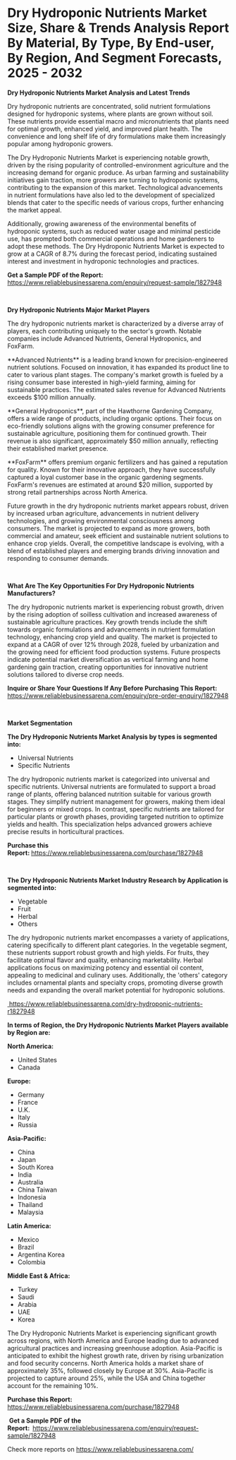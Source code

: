 <p><h1>Dry Hydroponic Nutrients Market Size, Share & Trends Analysis Report By Material, By Type, By End-user, By Region, And Segment Forecasts, 2025 - 2032</h1></p><p><strong>Dry Hydroponic Nutrients Market Analysis and Latest Trends</strong></p>
<p><p>Dry hydroponic nutrients are concentrated, solid nutrient formulations designed for hydroponic systems, where plants are grown without soil. These nutrients provide essential macro and micronutrients that plants need for optimal growth, enhanced yield, and improved plant health. The convenience and long shelf life of dry formulations make them increasingly popular among hydroponic growers.</p><p>The Dry Hydroponic Nutrients Market is experiencing notable growth, driven by the rising popularity of controlled-environment agriculture and the increasing demand for organic produce. As urban farming and sustainability initiatives gain traction, more growers are turning to hydroponic systems, contributing to the expansion of this market. Technological advancements in nutrient formulations have also led to the development of specialized blends that cater to the specific needs of various crops, further enhancing the market appeal.</p><p>Additionally, growing awareness of the environmental benefits of hydroponic systems, such as reduced water usage and minimal pesticide use, has prompted both commercial operations and home gardeners to adopt these methods. The Dry Hydroponic Nutrients Market is expected to grow at a CAGR of 8.7% during the forecast period, indicating sustained interest and investment in hydroponic technologies and practices.</p></p>
<p><strong>Get a Sample PDF of the Report:&nbsp;</strong> <a href="https://www.reliablebusinessarena.com/enquiry/request-sample/1827948?utm_campaign=3566&utm_medium=2&utm_source=Github&utm_content=ia&utm_term=01042025&utm_id=dry-hydroponic-nutrients">https://www.reliablebusinessarena.com/enquiry/request-sample/1827948</a></p>
<p>&nbsp;</p>
<p><strong>Dry Hydroponic Nutrients Major Market Players</strong></p>
<p><p>The dry hydroponic nutrients market is characterized by a diverse array of players, each contributing uniquely to the sector's growth. Notable companies include Advanced Nutrients, General Hydroponics, and FoxFarm. </p><p>**Advanced Nutrients** is a leading brand known for precision-engineered nutrient solutions. Focused on innovation, it has expanded its product line to cater to various plant stages. The company's market growth is fueled by a rising consumer base interested in high-yield farming, aiming for sustainable practices. The estimated sales revenue for Advanced Nutrients exceeds $100 million annually.</p><p>**General Hydroponics**, part of the Hawthorne Gardening Company, offers a wide range of products, including organic options. Their focus on eco-friendly solutions aligns with the growing consumer preference for sustainable agriculture, positioning them for continued growth. Their revenue is also significant, approximately $50 million annually, reflecting their established market presence.</p><p>**FoxFarm** offers premium organic fertilizers and has gained a reputation for quality. Known for their innovative approach, they have successfully captured a loyal customer base in the organic gardening segments. FoxFarm's revenues are estimated at around $20 million, supported by strong retail partnerships across North America.</p><p>Future growth in the dry hydroponic nutrients market appears robust, driven by increased urban agriculture, advancements in nutrient delivery technologies, and growing environmental consciousness among consumers. The market is projected to expand as more growers, both commercial and amateur, seek efficient and sustainable nutrient solutions to enhance crop yields. Overall, the competitive landscape is evolving, with a blend of established players and emerging brands driving innovation and responding to consumer demands.</p></p>
<p>&nbsp;</p>
<p><strong>What Are The Key Opportunities For Dry Hydroponic Nutrients Manufacturers?</strong></p>
<p><p>The dry hydroponic nutrients market is experiencing robust growth, driven by the rising adoption of soilless cultivation and increased awareness of sustainable agriculture practices. Key growth trends include the shift towards organic formulations and advancements in nutrient formulation technology, enhancing crop yield and quality. The market is projected to expand at a CAGR of over 12% through 2028, fueled by urbanization and the growing need for efficient food production systems. Future prospects indicate potential market diversification as vertical farming and home gardening gain traction, creating opportunities for innovative nutrient solutions tailored to diverse crop needs.</p></p>
<p><strong>Inquire or Share Your Questions If Any Before Purchasing This Report:</strong> <a href="https://www.reliablebusinessarena.com/enquiry/pre-order-enquiry/1827948?utm_campaign=3566&utm_medium=2&utm_source=Github&utm_content=ia&utm_term=01042025&utm_id=dry-hydroponic-nutrients">https://www.reliablebusinessarena.com/enquiry/pre-order-enquiry/1827948</a></p>
<p>&nbsp;</p>
<p><strong>Market Segmentation</strong></p>
<p><strong>The Dry Hydroponic Nutrients Market Analysis by types is segmented into:</strong></p>
<p><ul><li>Universal Nutrients</li><li>Specific Nutrients</li></ul></p>
<p><p>The dry hydroponic nutrients market is categorized into universal and specific nutrients. Universal nutrients are formulated to support a broad range of plants, offering balanced nutrition suitable for various growth stages. They simplify nutrient management for growers, making them ideal for beginners or mixed crops. In contrast, specific nutrients are tailored for particular plants or growth phases, providing targeted nutrition to optimize yields and health. This specialization helps advanced growers achieve precise results in horticultural practices.</p></p>
<p><strong>Purchase this Report:&nbsp;</strong><a href="https://www.reliablebusinessarena.com/purchase/1827948?utm_campaign=3566&utm_medium=2&utm_source=Github&utm_content=ia&utm_term=01042025&utm_id=dry-hydroponic-nutrients">https://www.reliablebusinessarena.com/purchase/1827948</a></p>
<p>&nbsp;</p>
<p><strong>The Dry Hydroponic Nutrients Market Industry Research by Application is segmented into:</strong></p>
<p><ul><li>Vegetable</li><li>Fruit</li><li>Herbal</li><li>Others</li></ul></p>
<p><p>The dry hydroponic nutrients market encompasses a variety of applications, catering specifically to different plant categories. In the vegetable segment, these nutrients support robust growth and high yields. For fruits, they facilitate optimal flavor and quality, enhancing marketability. Herbal applications focus on maximizing potency and essential oil content, appealing to medicinal and culinary uses. Additionally, the 'others' category includes ornamental plants and specialty crops, promoting diverse growth needs and expanding the overall market potential for hydroponic solutions.</p></p>
<p><a href="https://www.reliablebusinessarena.com/dry-hydroponic-nutrients-r1827948?utm_campaign=3566&utm_medium=2&utm_source=Github&utm_content=ia&utm_term=01042025&utm_id=dry-hydroponic-nutrients">&nbsp;https://www.reliablebusinessarena.com/dry-hydroponic-nutrients-r1827948</a></p>
<p><strong>In terms of Region, the Dry Hydroponic Nutrients Market Players available by Region are:</strong></p>
<p>
    <p> <strong> North America: </strong>
        <ul>
            <li>United States</li>
            <li>Canada</li>
        </ul>
        </p> 
    <p> <strong> Europe: </strong>
        <ul>
            <li>Germany</li>
            <li>France</li>
            <li>U.K.</li>
            <li>Italy</li>
            <li>Russia</li>
        </ul>
        </p> 
    <p> <strong> Asia-Pacific: </strong>
        <ul>
            <li>China</li>
            <li>Japan</li>
            <li>South Korea</li>
            <li>India</li>
            <li>Australia</li>
            <li>China Taiwan</li>
            <li>Indonesia</li>
            <li>Thailand</li>
            <li>Malaysia</li>
        </ul>
        </p> 
    <p> <strong> Latin America: </strong>
        <ul>
            <li>Mexico</li>
            <li>Brazil</li>
            <li>Argentina Korea</li>
            <li>Colombia</li>
        </ul>
        </p> 
    <p> <strong> Middle East & Africa: </strong>
        <ul>
            <li>Turkey</li>
            <li>Saudi</li>
            <li>Arabia</li>
            <li>UAE</li>
            <li>Korea</li>
        </ul>
    </p>
    </p>
<p><p>The Dry Hydroponic Nutrients Market is experiencing significant growth across regions, with North America and Europe leading due to advanced agricultural practices and increasing greenhouse adoption. Asia-Pacific is anticipated to exhibit the highest growth rate, driven by rising urbanization and food security concerns. North America holds a market share of approximately 35%, followed closely by Europe at 30%. Asia-Pacific is projected to capture around 25%, while the USA and China together account for the remaining 10%.</p></p>
<p><strong>Purchase this Report: </strong><a href="https://www.reliablebusinessarena.com/purchase/1827948?utm_campaign=3566&utm_medium=2&utm_source=Github&utm_content=ia&utm_term=01042025&utm_id=dry-hydroponic-nutrients">https://www.reliablebusinessarena.com/purchase/1827948</a></p>
<p>&nbsp;<strong>Get a Sample PDF of the Report:&nbsp;&nbsp;</strong><a href="https://www.reliablebusinessarena.com/enquiry/request-sample/1827948?utm_campaign=3566&utm_medium=2&utm_source=Github&utm_content=ia&utm_term=01042025&utm_id=dry-hydroponic-nutrients">https://www.reliablebusinessarena.com/enquiry/request-sample/1827948</a></p>
<p><strong></strong></p>
<p>Check more reports on <a href="https://www.reliablebusinessarena.com/?utm_campaign=3566&utm_medium=2&utm_source=Github&utm_content=ia&utm_term=01042025&utm_id=dry-hydroponic-nutrients">https://www.reliablebusinessarena.com/</a></p>